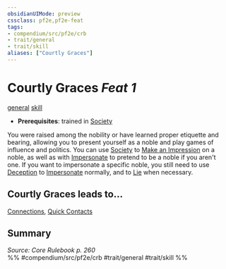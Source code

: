 ```yaml
---
obsidianUIMode: preview
cssclass: pf2e,pf2e-feat
tags:
- compendium/src/pf2e/crb
- trait/general
- trait/skill
aliases: ["Courtly Graces"]
---
```

# Courtly Graces  *Feat 1*  
[general](/rules/traits/general.md)  [skill](/rules/traits/skill.md)  

- **Prerequisites**: trained in [Society](/compendium/skills.md#Society)

You were raised among the nobility or have learned proper etiquette and bearing, allowing you to present yourself as a noble and play games of influence and politics. You can use [Society](/compendium/skills.md#Society) to [Make an Impression](/rules/actions/make-an-impression.md) on a noble, as well as with [Impersonate](/rules/actions/impersonate.md) to pretend to be a noble if you aren't one. If you want to impersonate a specific noble, you still need to use [Deception](/compendium/skills.md#Deception) to [Impersonate](/rules/actions/impersonate.md) normally, and to [Lie](/rules/actions/lie.md) when necessary.

## Courtly Graces leads to...

[Connections](/compendium/feats/connections.md), [Quick Contacts](/compendium/feats/quick-contacts-apg.md)

## Summary

*Source: Core Rulebook p. 260*  
%% #compendium/src/pf2e/crb #trait/general #trait/skill %%